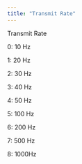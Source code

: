 ```yaml
---
title: "Transmit Rate"
---
```


Transmit Rate


&#48;: 10 Hz

&#49;: 20 Hz

&#50;: 30 Hz

&#51;: 40 Hz

&#52;: 50 Hz

&#53;: 100 Hz

&#54;: 200 Hz

&#55;: 500 Hz

&#56;: 1000Hz

